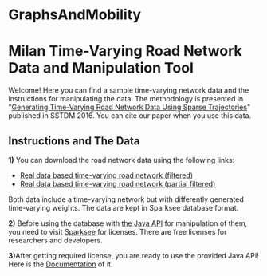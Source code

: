 # GraphsAndMobility

<h1>Milan Time-Varying Road Network Data and Manipulation Tool</h1>
<p>Welcome! Here you can find a sample time-varying network data and the instructions for manipulating the data. The methodology is presented in &quot;<a href="http://cs.bilkent.edu.tr/~elif.eser/generatingNetwork.pdf">Generating Time-Varying Road Network Data Using Sparse Trajectories</a>&quot; published in SSTDM 2016. You can cite our paper when you use this data. </p> 
<h2>Instructions and The Data</h2>
<p><strong>1)</strong> You can download the road network data using the following links:</p>
<ul>
  <li><a href="http://cs.bilkent.edu.tr/~elif.eser/RoadNetworkFiltered.gdb">Real data based time-varying road network (filtered) </a></li>
  <li><a href="http://cs.bilkent.edu.tr/~elif.eser/RoadNetworkPartialFiltered.gdb">Real data based time-varying road network (partial filtered)</a></li>
</ul>
<p>Both data include a time-varying network but with differently generated time-varying weights. The data are kept in Sparksee database format. </p>
<p><strong>2)</strong> Before using the database with <a href="http://cs.bilkent.edu.tr/~elif.eser/roadNetwork.jar">the Java API</a> for manipulation of them, you need to visit <a href="http://www.sparsity-technologies.com/#licenses">Sparksee</a> for licenses. There are free licenses for researchers and developers.</p>
<p><strong>3)</strong>After getting required license, you are ready to use the provided Java API! Here is the <a href="http://cs.bilkent.edu.tr/~elif.eser/documentation">Documentation</a> of it. 

